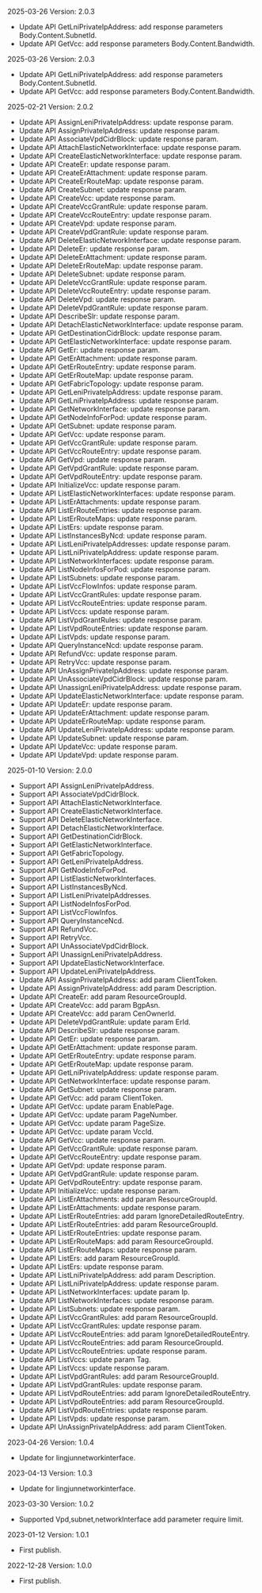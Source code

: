 2025-03-26 Version: 2.0.3
- Update API GetLniPrivateIpAddress: add response parameters Body.Content.SubnetId.
- Update API GetVcc: add response parameters Body.Content.Bandwidth.


2025-03-26 Version: 2.0.3
- Update API GetLniPrivateIpAddress: add response parameters Body.Content.SubnetId.
- Update API GetVcc: add response parameters Body.Content.Bandwidth.


2025-02-21 Version: 2.0.2
- Update API AssignLeniPrivateIpAddress: update response param.
- Update API AssignPrivateIpAddress: update response param.
- Update API AssociateVpdCidrBlock: update response param.
- Update API AttachElasticNetworkInterface: update response param.
- Update API CreateElasticNetworkInterface: update response param.
- Update API CreateEr: update response param.
- Update API CreateErAttachment: update response param.
- Update API CreateErRouteMap: update response param.
- Update API CreateSubnet: update response param.
- Update API CreateVcc: update response param.
- Update API CreateVccGrantRule: update response param.
- Update API CreateVccRouteEntry: update response param.
- Update API CreateVpd: update response param.
- Update API CreateVpdGrantRule: update response param.
- Update API DeleteElasticNetworkInterface: update response param.
- Update API DeleteEr: update response param.
- Update API DeleteErAttachment: update response param.
- Update API DeleteErRouteMap: update response param.
- Update API DeleteSubnet: update response param.
- Update API DeleteVccGrantRule: update response param.
- Update API DeleteVccRouteEntry: update response param.
- Update API DeleteVpd: update response param.
- Update API DeleteVpdGrantRule: update response param.
- Update API DescribeSlr: update response param.
- Update API DetachElasticNetworkInterface: update response param.
- Update API GetDestinationCidrBlock: update response param.
- Update API GetElasticNetworkInterface: update response param.
- Update API GetEr: update response param.
- Update API GetErAttachment: update response param.
- Update API GetErRouteEntry: update response param.
- Update API GetErRouteMap: update response param.
- Update API GetFabricTopology: update response param.
- Update API GetLeniPrivateIpAddress: update response param.
- Update API GetLniPrivateIpAddress: update response param.
- Update API GetNetworkInterface: update response param.
- Update API GetNodeInfoForPod: update response param.
- Update API GetSubnet: update response param.
- Update API GetVcc: update response param.
- Update API GetVccGrantRule: update response param.
- Update API GetVccRouteEntry: update response param.
- Update API GetVpd: update response param.
- Update API GetVpdGrantRule: update response param.
- Update API GetVpdRouteEntry: update response param.
- Update API InitializeVcc: update response param.
- Update API ListElasticNetworkInterfaces: update response param.
- Update API ListErAttachments: update response param.
- Update API ListErRouteEntries: update response param.
- Update API ListErRouteMaps: update response param.
- Update API ListErs: update response param.
- Update API ListInstancesByNcd: update response param.
- Update API ListLeniPrivateIpAddresses: update response param.
- Update API ListLniPrivateIpAddress: update response param.
- Update API ListNetworkInterfaces: update response param.
- Update API ListNodeInfosForPod: update response param.
- Update API ListSubnets: update response param.
- Update API ListVccFlowInfos: update response param.
- Update API ListVccGrantRules: update response param.
- Update API ListVccRouteEntries: update response param.
- Update API ListVccs: update response param.
- Update API ListVpdGrantRules: update response param.
- Update API ListVpdRouteEntries: update response param.
- Update API ListVpds: update response param.
- Update API QueryInstanceNcd: update response param.
- Update API RefundVcc: update response param.
- Update API RetryVcc: update response param.
- Update API UnAssignPrivateIpAddress: update response param.
- Update API UnAssociateVpdCidrBlock: update response param.
- Update API UnassignLeniPrivateIpAddress: update response param.
- Update API UpdateElasticNetworkInterface: update response param.
- Update API UpdateEr: update response param.
- Update API UpdateErAttachment: update response param.
- Update API UpdateErRouteMap: update response param.
- Update API UpdateLeniPrivateIpAddress: update response param.
- Update API UpdateSubnet: update response param.
- Update API UpdateVcc: update response param.
- Update API UpdateVpd: update response param.


2025-01-10 Version: 2.0.0
- Support API AssignLeniPrivateIpAddress.
- Support API AssociateVpdCidrBlock.
- Support API AttachElasticNetworkInterface.
- Support API CreateElasticNetworkInterface.
- Support API DeleteElasticNetworkInterface.
- Support API DetachElasticNetworkInterface.
- Support API GetDestinationCidrBlock.
- Support API GetElasticNetworkInterface.
- Support API GetFabricTopology.
- Support API GetLeniPrivateIpAddress.
- Support API GetNodeInfoForPod.
- Support API ListElasticNetworkInterfaces.
- Support API ListInstancesByNcd.
- Support API ListLeniPrivateIpAddresses.
- Support API ListNodeInfosForPod.
- Support API ListVccFlowInfos.
- Support API QueryInstanceNcd.
- Support API RefundVcc.
- Support API RetryVcc.
- Support API UnAssociateVpdCidrBlock.
- Support API UnassignLeniPrivateIpAddress.
- Support API UpdateElasticNetworkInterface.
- Support API UpdateLeniPrivateIpAddress.
- Update API AssignPrivateIpAddress: add param ClientToken.
- Update API AssignPrivateIpAddress: add param Description.
- Update API CreateEr: add param ResourceGroupId.
- Update API CreateVcc: add param BgpAsn.
- Update API CreateVcc: add param CenOwnerId.
- Update API DeleteVpdGrantRule: update param ErId.
- Update API DescribeSlr: update response param.
- Update API GetEr: update response param.
- Update API GetErAttachment: update response param.
- Update API GetErRouteEntry: update response param.
- Update API GetErRouteMap: update response param.
- Update API GetLniPrivateIpAddress: update response param.
- Update API GetNetworkInterface: update response param.
- Update API GetSubnet: update response param.
- Update API GetVcc: add param ClientToken.
- Update API GetVcc: update param EnablePage.
- Update API GetVcc: update param PageNumber.
- Update API GetVcc: update param PageSize.
- Update API GetVcc: update param VccId.
- Update API GetVcc: update response param.
- Update API GetVccGrantRule: update response param.
- Update API GetVccRouteEntry: update response param.
- Update API GetVpd: update response param.
- Update API GetVpdGrantRule: update response param.
- Update API GetVpdRouteEntry: update response param.
- Update API InitializeVcc: update response param.
- Update API ListErAttachments: add param ResourceGroupId.
- Update API ListErAttachments: update response param.
- Update API ListErRouteEntries: add param IgnoreDetailedRouteEntry.
- Update API ListErRouteEntries: add param ResourceGroupId.
- Update API ListErRouteEntries: update response param.
- Update API ListErRouteMaps: add param ResourceGroupId.
- Update API ListErRouteMaps: update response param.
- Update API ListErs: add param ResourceGroupId.
- Update API ListErs: update response param.
- Update API ListLniPrivateIpAddress: add param Description.
- Update API ListLniPrivateIpAddress: update response param.
- Update API ListNetworkInterfaces: update param Ip.
- Update API ListNetworkInterfaces: update response param.
- Update API ListSubnets: update response param.
- Update API ListVccGrantRules: add param ResourceGroupId.
- Update API ListVccGrantRules: update response param.
- Update API ListVccRouteEntries: add param IgnoreDetailedRouteEntry.
- Update API ListVccRouteEntries: add param ResourceGroupId.
- Update API ListVccRouteEntries: update response param.
- Update API ListVccs: update param Tag.
- Update API ListVccs: update response param.
- Update API ListVpdGrantRules: add param ResourceGroupId.
- Update API ListVpdGrantRules: update response param.
- Update API ListVpdRouteEntries: add param IgnoreDetailedRouteEntry.
- Update API ListVpdRouteEntries: add param ResourceGroupId.
- Update API ListVpdRouteEntries: update response param.
- Update API ListVpds: update response param.
- Update API UnAssignPrivateIpAddress: add param ClientToken.


2023-04-26 Version: 1.0.4
- Update for lingjunnetworkinterface.

2023-04-13 Version: 1.0.3
- Update for lingjunnetworkinterface.

2023-03-30 Version: 1.0.2
- Supported Vpd,subnet,networkInterface add parameter require limit.

2023-01-12 Version: 1.0.1
- First publish.

2022-12-28 Version: 1.0.0
- First publish.

